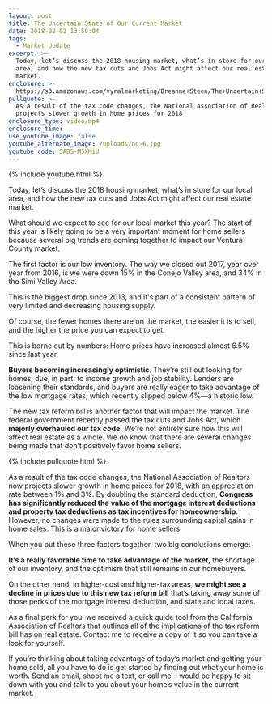 ```yaml
---
layout: post
title: The Uncertain State of Our Current Market
date: 2018-02-02 13:59:04
tags:
  - Market Update
excerpt: >-
  Today, let’s discuss the 2018 housing market, what’s in store for our local
  area, and how the new tax cuts and Jobs Act might affect our real estate
  market.
enclosure: >-
  https://s3.amazonaws.com/vyralmarketing/Breanne+Steen/The+Uncertain+State+of+Our+Current+Market2.mp4
pullquote: >-
  As a result of the tax code changes, the National Association of Realtors now
  projects slower growth in home prices for 2018
enclosure_type: video/mp4
enclosure_time:
use_youtube_image: false
youtube_alternate_image: /uploads/no-6.jpg
youtube_code: SABS-M5XMiU
---
```



{% include youtube.html %}

Today, let’s discuss the 2018 housing market, what’s in store for our local area, and how the new tax cuts and Jobs Act might affect our real estate market.

What should we expect to see for our local market this year? The start of this year is likely going to be a very important moment for home sellers because several big trends are coming together to impact our Ventura County market.

The first factor is our low inventory. The way we closed out 2017, year over year from 2016, is we were down 15% in the Conejo Valley area, and 34% in the Simi Valley Area.


This is the biggest drop since 2013, and it's part of a consistent pattern of very limited and decreasing housing supply.


Of course, the fewer homes there are on the market, the easier it is to sell, and the higher the price you can expect to get.


This is borne out by numbers: Home prices have increased almost 6.5% since last year.

**Buyers becoming increasingly optimistic**. They’re still out looking for homes, due, in part, to income growth and job stability. Lenders are loosening their standards, and buyers are really eager to take advantage of the low mortgage rates, which recently slipped below 4%—a historic low.

The new tax reform bill is another factor that will impact the market. The federal government recently passed the tax cuts and Jobs Act, which **majorly overhauled our tax code.** We’re not entirely sure how this will affect real estate as a whole. We do know that there are several changes being made that don’t positively favor home sellers.

{% include pullquote.html %}

As a result of the tax code changes, the National Association of Realtors now projects slower growth in home prices for 2018, with an appreciation rate between 1% and 3%. By doubling the standard deduction, **Congress has significantly reduced the value of the mortgage interest deductions and property tax deductions as tax incentives for homeownership**. However, no changes were made to the rules surrounding capital gains in home sales. This is a major victory for home sellers.

When you put these three factors together, two big conclusions emerge:

**It’s a really favorable time to take advantage of the market**, the shortage of our inventory, and the optimism that still remains in our homebuyers.

On the other hand, in higher-cost and higher-tax areas, **we might see a decline in prices due to this new tax reform bill** that’s taking away some of those perks of the mortgage interest deduction, and state and local taxes.

As a final perk for you, we received a quick guide tool from the California Association of Realtors that outlines all of the implications of the tax reform bill has on real estate. Contact me to receive a copy of it so you can take a look for yourself.

If you’re thinking about taking advantage of today’s market and getting your home sold, all you have to do is get started by finding out what your home is worth. Send an email, shoot me a text, or call me. I would be happy to sit down with you and talk to you about your home’s value in the current market.
